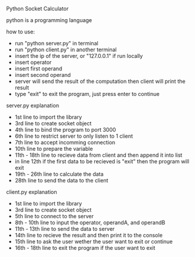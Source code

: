 Python Socket Calculator

python is a programming language

how to use:
- run "python server.py" in terminal
- run "python client.py" in another terminal
- insert the ip of the server, or "127.0.0.1" if run locally
- insert operator
- insert first operand
- insert second operand
- server will send the result of the computation then client will print the result
- type "exit" to exit the program, just press enter to continue

server.py explanation
- 1st line to import the library
- 3rd line to create socket object
- 4th line to bind the program to port 3000
- 6th line to restrict server to only listen to 1 client
- 7th line to accept incomming connection
- 10th line to prepare the variable
- 11th - 18th line to recieve data from client and then append it into list
- in line 12th if the first data to be recieved is "exit" then the program will exit
- 19th - 26th line to calculate the data
- 28th line to send the data to the client

client.py explanation
- 1st line to import the library
- 3rd line to create socket object
- 5th line to connect to the server
- 8th - 10th line to input the operator, operandA, and operandB
- 11th - 13th line to send the data to server
- 14th line to recieve the result and then print it to the console
- 15th line to ask the user wether the user want to exit or continue
- 16th - 18th line to exit the program if the user want to exit
